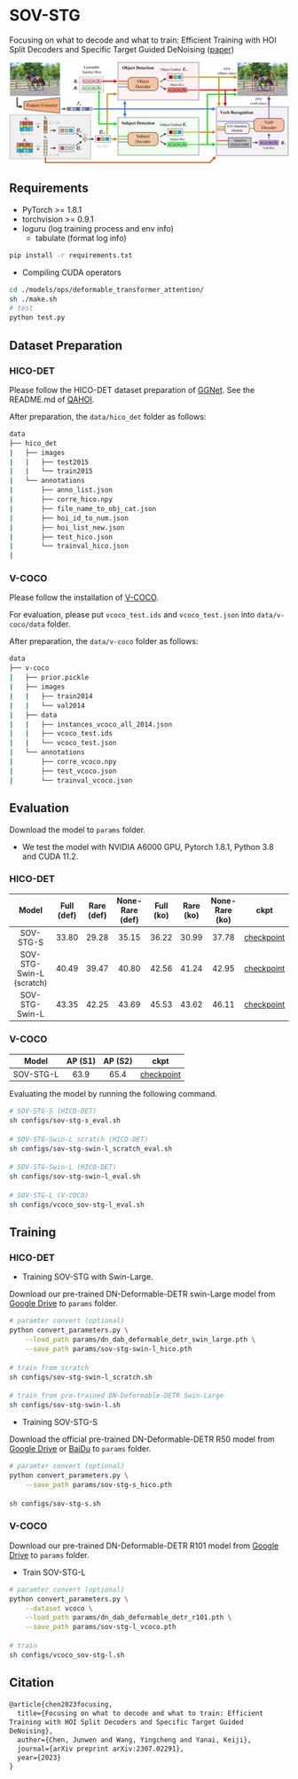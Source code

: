 # SOV-STG

Focusing on what to decode and what to train: Efficient Training with HOI Split Decoders and Specific Target Guided DeNoising ([paper](https://arxiv.org/abs/2307.02291))

<img src="img/SOV-STG.jpg"  width="800"/>

## Requirements

- PyTorch >= 1.8.1
- torchvision >= 0.9.1
- loguru (log training process and env info)
  - tabulate (format log info)

```bash
pip install -r requirements.txt
```

- Compiling CUDA operators

```bash
cd ./models/ops/deformable_transformer_attention/
sh ./make.sh
# test
python test.py
```

## Dataset Preparation

### HICO-DET

Please follow the HICO-DET dataset preparation of [GGNet](https://github.com/SherlockHolmes221/GGNet). See the README.md of [QAHOI](https://github.com/cjw2021/QAHOI).

After preparation, the `data/hico_det` folder as follows:

```bash
data
├── hico_det
|   ├── images
|   |   ├── test2015
|   |   └── train2015
|   └── annotations
|       ├── anno_list.json
|       ├── corre_hico.npy
|       ├── file_name_to_obj_cat.json
|       ├── hoi_id_to_num.json
|       ├── hoi_list_new.json
|       ├── test_hico.json
|       └── trainval_hico.json
|       
```

### V-COCO

Please follow the installation of [V-COCO](https://github.com/s-gupta/v-coco).

For evaluation, please put `vcoco_test.ids` and `vcoco_test.json` into `data/v-coco/data` folder.

After preparation, the `data/v-coco` folder as follows:

```bash
data
├── v-coco
|   ├── prior.pickle
|   ├── images
|   |   ├── train2014
|   |   └── val2014
|   ├── data
|   |   ├── instances_vcoco_all_2014.json
|   |   ├── vcoco_test.ids
|   |   └── vcoco_test.json
|   └── annotations
|       ├── corre_vcoco.npy
|       ├── test_vcoco.json
|       └── trainval_vcoco.json
```

## Evaluation

Download the model to `params` folder.
- We test the model with NVIDIA A6000 GPU, Pytorch 1.8.1, Python 3.8 and CUDA 11.2.

### HICO-DET

| Model | Full (def) | Rare (def) | None-Rare (def) | Full (ko) | Rare (ko) | None-Rare (ko) | ckpt |
|:---:|:---:|:---:|:---:|:---:|:---:|:---:|:---:|
| SOV-STG-S | 33.80 | 29.28 | 35.15 | 36.22 | 30.99 | 37.78 | [checkpoint](https://drive.google.com/file/d/1cvjcUS-vKISrwNS8H4YAuQu45vUXqU09/view?usp=sharing) |
| SOV-STG-Swin-L (scratch) | 40.49 | 39.47 | 40.80 | 42.56 | 41.24 | 42.95 | [checkpoint](https://drive.google.com/file/d/1efjV5QCZp3ytuzaHTIWdWpEJnKk4TwDa/view?usp=sharing) |
| SOV-STG-Swin-L | 43.35 | 42.25 | 43.69 | 45.53 | 43.62 | 46.11 | [checkpoint](https://drive.google.com/file/d/1D7BEAAzHggoRZMGlChJiynOQbiXqwgRI/view?usp=sharing) |

### V-COCO

| Model | AP (S1) | AP (S2) | ckpt |
|:---:|:---:|:---:|:---:|
| SOV-STG-L | 63.9 | 65.4 | [checkpoint](https://drive.google.com/file/d/1ye_vJWopP1v9VxKYUmP4TI4AsQvX4IC_/view?usp=sharing) |

Evaluating the model by running the following command.

```bash
# SOV-STG-S (HICO-DET)
sh configs/sov-stg-s_eval.sh

# SOV-STG-Swin-L_scratch (HICO-DET)
sh configs/sov-stg-swin-l_scratch_eval.sh

# SOV-STG-Swin-L (HICO-DET)
sh configs/sov-stg-swin-l_eval.sh

# SOV-STG-L (V-COCO)
sh configs/vcoco_sov-stg-l_eval.sh
```

## Training

### HICO-DET
- Training SOV-STG with Swin-Large.

Download our pre-trained DN-Deformable-DETR swin-Large model from [Google Drive](https://drive.google.com/file/d/1P_hTb5lhs9ImuAwS5ar56Gf8bgvYa3Z0/view?usp=sharing) to `params` folder.


```bash
# paramter convert (optional)
python convert_parameters.py \
    --load_path params/dn_dab_deformable_detr_swin_large.pth \
    --save_path params/sov-stg-swin-l_hico.pth

# train from scratch
sh configs/sov-stg-swin-l_scratch.sh

# train from pre-trained DN-Deformable-DETR Swin-Large
sh configs/sov-stg-swin-l.sh
```

- Training SOV-STG-S

Download the official pre-trained DN-Deformable-DETR R50 model from [Google Drive](https://drive.google.com/drive/folders/1pIllR0VfSIqX8TmQy0PFNiPdp87j-78j?usp=sharing) or [BaiDu](https://pan.baidu.com/s/1ugoXlpr3x72qcXPKQ669sA?pwd=niet) to `params` folder.

```bash
# paramter convert (optional)
python convert_parameters.py \
    --save_path params/sov-stg-s_hico.pth

sh configs/sov-stg-s.sh
```

### V-COCO

Download our pre-trained DN-Deformable-DETR R101 model from [Google Drive](https://drive.google.com/file/d/1nsWxibFeNj7gENzFzB620a6JbX_ln8ww/view?usp=sharing) to `params` folder.
- Train SOV-STG-L

```bash
# paramter convert (optional)
python convert_parameters.py \
    --dataset vcoco \
    --load_path params/dn_dab_deformable_detr_r101.pth \
    --save_path params/sov-stg-l_vcoco.pth

# train
sh configs/vcoco_sov-stg-l.sh
```

## Citation
```
@article{chen2023focusing,
  title={Focusing on what to decode and what to train: Efficient Training with HOI Split Decoders and Specific Target Guided DeNoising},
  author={Chen, Junwen and Wang, Yingcheng and Yanai, Keiji},
  journal={arXiv preprint arXiv:2307.02291},
  year={2023}
}
```